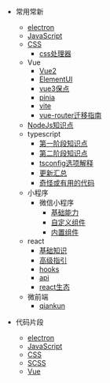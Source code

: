 - 常用常新
  - [electron](docs/usage-frame/electron知识.md)
  - [JavaScript](docs/usage-frame/JavaScript知识点.md)
  - [CSS](docs/usage-frame/CSS知识点.md)
    - [css处理器](docs/usage-frame/CSS处理器.md)
  - Vue
    - [Vue2](docs/usage-frame/Vue2知识点.md)
    - [ElementUI](docs/usage-frame/elementui知识点)
    - [vue3保点](docs/usage-frame/vue3保点.md)
    - [pinia](docs/usage-frame/Pinia.md)
    - [vite](docs/usage-frame/vite.md)
    - [vue-router迁移指南](docs/usage-frame/vue-router迁移指南.md)
  - [NodeJs知识点](docs/usage-frame/nodejs知识点.md)
  - typescript
    - [第一阶段知识点](docs/usage-frame/typescript/typescript一期知识点.md)
    - [第二阶段知识点](docs/usage-frame/typescript/typescript二期知识点.md)
    - [tsconfig选项解释](docs/usage-frame/typescript/tsconfig.md)
    - [更新汇总](docs/usage-frame/typescript/typescript更新汇总.md)
    - [奇怪或有用的代码](docs/usage-frame/typescript/typescript-code.md)
  - 小程序
    - 微信小程序
      - [基础能力](docs/usage-frame/wechat-mini-program/基础能力.md)
      - [自定义组件](docs/usage-frame/wechat-mini-program/自定义组件.md)
      - [内置组件](docs/usage-frame/wechat-mini-program/组件.md)
  - react
    - [基础知识](docs/usage-frame/react/react.md)
    - [高级指引](docs/usage-frame/react/高级指引.md)
    - [hooks](docs/usage-frame/react/hooks.md)
    - [api](docs/usage-frame/react/api.md)
    - [react生态](docs/usage-frame/react/react生态.md)
  - 微前端
    - [qiankun](docs/usage-frame/qiankun.md)

- 代码片段
  - [electron](docs/code-frames/electron.md)
  - [JavaScript](docs/code-frames/JavaScript.md)
  - [CSS](docs/code-frames/CSS.md)
  - [SCSS](docs/code-frames/SCSS.md)
  - [Vue](docs/code-frames/Vue.md)
